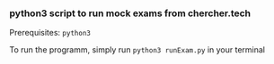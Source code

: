 ### python3 script to run mock exams from chercher.tech 

Prerequisites: `python3`

To run the programm, simply run `python3 runExam.py` in your terminal
